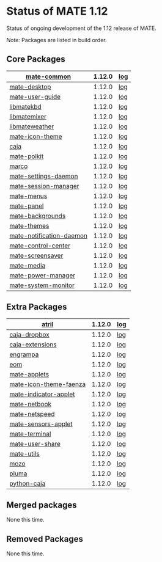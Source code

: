 # Status of MATE 1.12

Status of ongoing development of the 1.12 release of MATE.

_Note:_ Packages are listed in build order.

## Core Packages

[mate-common](https://github.com/mate-desktop/mate-common) |  1.12.0 | [log](https://git.mate-desktop.org/mate-common/log/)
---|---|---
[mate-desktop](https://github.com/mate-desktop/mate-desktop) |  1.12.0 | [log](https://git.mate-desktop.org/mate-desktop/log/)
[mate-user-guide](https://github.com/mate-desktop/mate-user-guide) |  1.12.0 | [log](https://git.mate-desktop.org/mate-user-guide/log/)
[libmatekbd](https://github.com/mate-desktop/libmatekbd) |  1.12.0 | [log](https://git.mate-desktop.org/libmatekbd/log/)
[libmatemixer](https://github.com/mate-desktop/libmatemixer) |  1.12.0 | [log](https://git.mate-desktop.org/libmatemixer/log/)
[libmateweather](https://github.com/mate-desktop/libmateweather) |  1.12.0 | [log](https://git.mate-desktop.org/libmateweather/log/)
[mate-icon-theme](https://github.com/mate-desktop/mate-icon-theme) |  1.12.0 | [log](https://git.mate-desktop.org/mate-icon-theme/log/)
[caja](https://github.com/mate-desktop/caja) |  1.12.0 |  [log](https://git.mate-desktop.org/caja/log/)
[mate-polkit](https://github.com/mate-desktop/mate-polkit) |  1.12.0 | [log](https://git.mate-desktop.org/mate-polkit/log/)
[marco](https://github.com/mate-desktop/marco) |  1.12.0 |  [log](https://git.mate-desktop.org/marco/log/)
[mate-settings-daemon](https://github.com/mate-desktop/mate-settings-daemon) |  1.12.0 | [log](https://git.mate-desktop.org/mate-settings-daemon/log/)
[mate-session-manager](https://github.com/mate-desktop/mate-session-manager) |  1.12.0 | [log](https://git.mate-desktop.org/mate-session-manager/log/)
[mate-menus](https://github.com/mate-desktop/mate-menus) |  1.12.0 | [log](https://git.mate-desktop.org/mate-menus/log/)
[mate-panel](https://github.com/mate-desktop/mate-panel) |  1.12.0 | [log](https://git.mate-desktop.org/mate-panel/log/)
[mate-backgrounds](https://github.com/mate-desktop/mate-backgrounds) |  1.12.0 | [log](https://git.mate-desktop.org/mate-backgrounds/log/)
[mate-themes](https://github.com/mate-desktop/mate-themes) |  1.12.0 | [log](https://git.mate-desktop.org/mate-themes/log/)
[mate-notification-daemon](https://github.com/mate-desktop/mate-notification-daemon) |  1.12.0 | [log](https://git.mate-desktop.org/mate-notification-daemon/log/)
[mate-control-center](https://github.com/mate-desktop/mate-control-center) |  1.12.0 | [log](https://git.mate-desktop.org/mate-control-center/log/)
[mate-screensaver](https://github.com/mate-desktop/mate-screensaver) |  1.12.0 | [log](https://git.mate-desktop.org/mate-screensaver/log/)
[mate-media](https://github.com/mate-desktop/mate-media) |  1.12.0 | [log](https://git.mate-desktop.org/mate-media/log/)
[mate-power-manager](https://github.com/mate-desktop/mate-power-manager) |  1.12.0 | [log](https://git.mate-desktop.org/mate-power-manager/log/)
[mate-system-monitor](https://github.com/mate-desktop/mate-system-monitor) |  1.12.0 | [log](https://git.mate-desktop.org/mate-system-monitor/log/)

## Extra Packages

[atril](https://github.com/mate-desktop/atril) |  1.12.0 |  [log](https://git.mate-desktop.org/atril/log/)
---|---|---
[caja-dropbox](https://github.com/mate-desktop/caja-dropbox) |  1.12.0 | [log](https://git.mate-desktop.org/caja-dropbox/log/)
[caja-extensions](https://github.com/mate-desktop/caja-extensions) |  1.12.0 | [log](https://git.mate-desktop.org/caja-extensions/log/)
[engrampa](https://github.com/mate-desktop/engrampa) |  1.12.0 |  [log](https://git.mate-desktop.org/engrampa/log/)
[eom](https://github.com/mate-desktop/eom) |  1.12.0 |  [log](https://git.mate-desktop.org/eom/log/)
[mate-applets](https://github.com/mate-desktop/mate-applets) |  1.12.0 | [log](https://git.mate-desktop.org/mate-applets/log/)
[mate-icon-theme-faenza](https://github.com/mate-desktop/mate-icon-theme-faenza) |  1.12.0 | [log](https://git.mate-desktop.org/mate-icon-theme-faenza/log/)
[mate-indicator-applet](https://github.com/mate-desktop/mate-indicator-applet) |  1.12.0 | [log](https://git.mate-desktop.org/mate-indicator-applet/log/)
[mate-netbook](https://github.com/mate-desktop/mate-netbook) |  1.12.0 | [log](https://git.mate-desktop.org/mate-netbook/log/)
[mate-netspeed](https://github.com/mate-desktop/mate-netspeed) |  1.12.0 | [log](https://git.mate-desktop.org/mate-netspeed/log/)
[mate-sensors-applet](https://github.com/mate-desktop/mate-sensors-applet) |  1.12.0 | [log](https://git.mate-desktop.org/mate-sensors-applet/log/)
[mate-terminal](https://github.com/mate-desktop/mate-terminal) |  1.12.0 | [log](https://git.mate-desktop.org/mate-terminal/log/)
[mate-user-share](https://github.com/mate-desktop/mate-user-share) |  1.12.0 | [log](https://git.mate-desktop.org/mate-user-share/log/)
[mate-utils](https://github.com/mate-desktop/mate-utils) |  1.12.0 | [log](https://git.mate-desktop.org/mate-utils/log/)
[mozo](https://github.com/mate-desktop/mozo) |  1.12.0 |  [log](https://git.mate-desktop.org/mozo/log/)
[pluma](https://github.com/mate-desktop/pluma) |  1.12.0 |  [log](https://git.mate-desktop.org/pluma/log/)
[python-caja](https://github.com/mate-desktop/python-caja) |  1.12.0 | [log](https://git.mate-desktop.org/python-caja/log/)

## Merged packages

None this time.

## Removed Packages

None this time.


